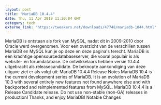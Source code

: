 ```yaml
---
layout: post
title: "MariaDB 10.4.4"
date: Thu, 11 Apr 2019 11:20:04 GMT
category: tech
externe_link: "https://tweakers.net/downloads/47748/mariadb-1044.html"
---
```


MariaDB is ontstaan als fork van MySQL, nadat dit in 2009-2010 door Oracle werd overgenomen. Voor een overzicht van de verschillen tussen MariaDB en MySQL kun je op deze en deze pagina's terecht. MariaDB is een krachtige opensourcedatabaseserver, die vooral populair is als website- en forumdatabase. De ontwikkelaars hebben versie 10.4.4 uitgebracht als releasecandidate. De beknopte aankondiging van deze uitgave ziet er als volgt uit: MariaDB 10.4.4 Release Notes MariaDB 10.4 is the current development series of MariaDB. It is an evolution of MariaDB 10.3 with several entirely new features not found anywhere else and with backported and reimplemented features from MySQL. MariaDB 10.4.4 is a Release Candidate release. Do not use non-stable (non-GA) releases in production! Thanks, and enjoy MariaDB! Notable Changes<img src="http://feeds.feedburner.com/~r/tweakers/mixed/~4/h6HOwKiKk_U" height="1" width="1" alt=""/>
